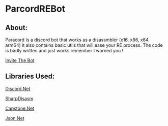 # ParcordREBot

About:
------
Paracord Is a discord bot that works as a disassmbler (x16, x86, x64, arm64) it also contains basic utils that will ease your RE process. The code is badly written and just works remember I warned you ! 

[Invite The Bot](https://discord.com/oauth2/authorize?client_id=830230742877077565&scope=bot)

Libraries Used: 
---------------
[Discord.Net](https://github.com/discord-net/Discord.Net) 

[SharpDisasm](https://github.com/spazzarama/SharpDisasm) 

[Capstone.Net](https://github.com/9ee1/Capstone.NET)

[Json.Net](https://www.newtonsoft.com/json)
